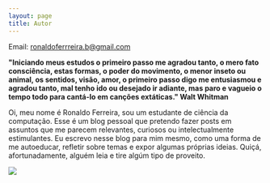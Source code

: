 ```yaml
---
layout: page
title: Autor
---
```

Email: ronaldoferrreira.b@gmail.com

**"Iniciando meus estudos o primeiro passo me agradou tanto,
o mero fato consciência, estas formas, o poder do movimento,
o menor inseto ou animal, os sentidos, visão, amor,
o primeiro passo digo me entusiasmou e agradou tanto,
mal tenho ido ou desejado ir adiante,
mas paro e vagueio o tempo todo para cantá-lo em canções extáticas." Walt Whitman**

Oi, meu nome é Ronaldo Ferreira, sou um estudante de ciência da computação. Esse é um blog pessoal que pretendo fazer posts em assuntos que me parecem relevantes, curiosos ou intelectualmente estimulantes. Eu escrevo nesse blog para mim mesmo, como uma forma de me autoeducar, refletir sobre temas e expor algumas próprias ideias. Quiçá, afortunadamente, alguém leia e tire algúm tipo de proveito.










<img src="https://media1.giphy.com/media/z1meXneq0oUh2/source.gif">
